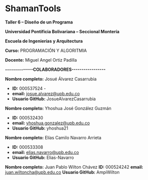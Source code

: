 # ShamanTools

**Taller 6 – Diseño de un Programa**


**Universidad Pontificia Bolivariana – Seccional Montería**

**Escuela de Ingenierías y Arquitectura**

**Curso:** PROGRAMACIÓN Y ALGORITMIA

**Docente:** Miguel Angel Ortiz Padilla

**--------------COLABORADORES-----------------**

**Nombre completo:** Josué Álvarez Casarrubia 
 - **ID:** 000537524 - 
 - **email:** josue.alvarez@upb.edu.co 
 - **Usuario GitHub:** JosueAlvarezCasarrubia


**Nombre completo:** Yhoshua José González Guzmán 
 - **ID:** 000532430
 - **email:** yhoshua.gonzalez@upb.edu.co 
 - **Usuario GitHub:** yhoshua21


**Nombre completo:** Elías Camilo Navarro Arrieta 
 - **ID:** 000533308
 - **email:** elias.navarro@upb.edu.co 
 - **Usuario GitHub:** Elias-Navarro


**Nombre completo:** Juan Pablo Wilton Chávez 
**ID:** 000524242
**email:** juan.wiltoncha@upb.edu.co 
**Usuario GitHub:** AmpiWilton

